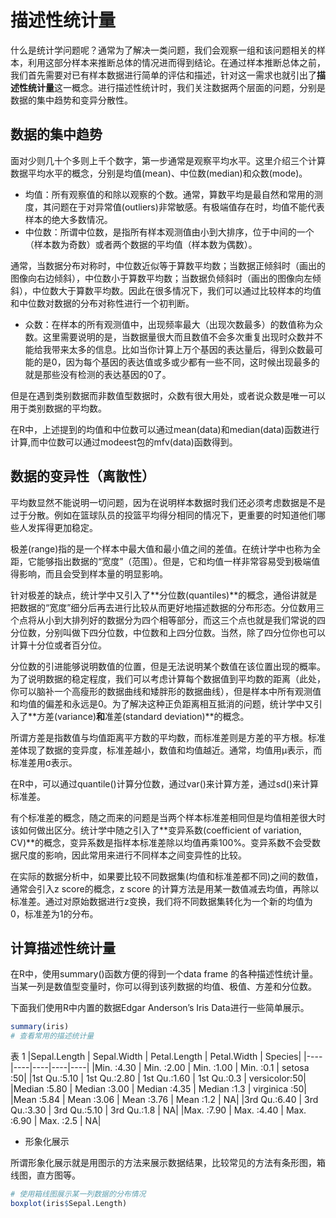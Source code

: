 # 描述性统计量
什么是统计学问题呢？通常为了解决一类问题，我们会观察一组和该问题相关的样本，利用这部分样本来推断总体的情况进而得到结论。在通过样本推断总体之前，我们首先需要对已有样本数据进行简单的评估和描述，针对这一需求也就引出了**描述性统计量**这一概念。进行描述性统计时，我们关注数据两个层面的问题，分别是数据的集中趋势和变异分散性。

## 数据的集中趋势
面对少则几十个多则上千个数字，第一步通常是观察平均水平。这里介绍三个计算数据平均水平的概念，分别是均值(mean)、中位数(median)和众数(mode)。
* 均值：所有观察值的和除以观察的个数。通常，算数平均是最自然和常用的测度，其问题在于对异常值(outliers)非常敏感。有极端值存在时，均值不能代表样本的绝大多数情况。
* 中位数：所谓中位数，是指所有样本观测值由小到大排序，位于中间的一个（样本数为奇数）或者两个数据的平均值（样本数为偶数）。

通常，当数据分布对称时，中位数近似等于算数平均数；当数据正倾斜时（画出的图像向右边倾斜），中位数小于算数平均数；当数据负倾斜时（画出的图像向左倾斜），中位数大于算数平均数。因此在很多情况下，我们可以通过比较样本的均值和中位数对数据的分布对称性进行一个初判断。

* 众数：在样本的所有观测值中，出现频率最大（出现次数最多）的数值称为众数。这里需要说明的是，当数据量很大而且数值不会多次重复出现时众数并不能给我带来太多的信息。比如当你计算上万个基因的表达量后，得到众数最可能的是0，因为每个基因的表达值或多或少都有一些不同，这时候出现最多的就是那些没有检测的表达基因的0了。

但是在遇到类别数据而非数值型数据时，众数有很大用处，或者说众数是唯一可以用于类别数据的平均数。

在R中，上述提到的均值和中位数可以通过mean(data)和median(data)函数进行计算,而中位数可以通过modeest包的mfv(data)函数得到。

## 数据的变异性（离散性）
平均数显然不能说明一切问题，因为在说明样本数据时我们还必须考虑数据是不是过于分散。例如在篮球队员的投篮平均得分相同的情况下，更重要的时知道他们哪些人发挥得更加稳定。

极差(range)指的是一个样本中最大值和最小值之间的差值。在统计学中也称为全距，它能够指出数据的“宽度”（范围）。但是，它和均值一样非常容易受到极端值得影响，而且会受到样本量的明显影响。

针对极差的缺点，统计学中又引入了**分位数(quantiles)**的概念，通俗讲就是把数据的“宽度”细分后再去进行比较从而更好地描述数据的分布形态。分位数用三个点将从小到大排列好的数据分为四个相等部分，而这三个点也就是我们常说的四分位数，分别叫做下四分位数，中位数和上四分位数。当然，除了四分位你也可以计算十分位或者百分位。

分位数的引进能够说明数值的位置，但是无法说明某个数值在该位置出现的概率。为了说明数据的稳定程度，我们可以考虑计算每个数据值到平均数的距离（此处，你可以脑补一个高瘦形的数据曲线和矮胖形的数据曲线），但是样本中所有观测值和均值的偏差和永远是0。为了解决这种正负距离相互抵消的问题，统计学中又引入了**方差(variance)**和**准差(standard deviation)**的概念。

所谓方差是指数值与均值距离平方数的平均数，而标准差则是方差的平方根。标准差体现了数据的变异度，标准差越小，数值和均值越近。通常，均值用μ表示，而标准差用σ表示。

在R中，可以通过quantile()计算分位数，通过var()来计算方差，通过sd()来计算标准差。

有个标准差的概念，随之而来的问题是当两个样本标准差相同但是均值相差很大时该如何做出区分。统计学中随之引入了**变异系数(coefficient of variation, CV)**的概念，变异系数是指样本标准差除以均值再乘100%。变异系数不会受数据尺度的影响，因此常用来进行不同样本之间变异性的比较。

在实际的数据分析中，如果要比较不同数据集(均值和标准差都不同)之间的数值，通常会引入z score的概念，z score 的计算方法是用某一数值减去均值，再除以标准差。通过对原始数据进行z变换，我们将不同数据集转化为一个新的均值为0，标准差为1的分布。

## 计算描述性统计量
在R中，使用summary()函数方便的得到一个data frame 的各种描述性统计量。当某一列是数值型变量时，你可以得到该列数据的均值、极值、方差和分位数。

下面我们使用R中内置的数据Edgar Anderson’s Iris Data进行一些简单展示。

```R
summary(iris)
# 查看常用的描述统计量
```

表 1	
|Sepal.Length |	Sepal.Width |	Petal.Length |	Petal.Width |	Species|
|----|----|----|----|----|
|Min. :4.30 |	Min. :2.00 |	Min. :1.00 |	Min. :0.1 |	setosa :50|
|1st Qu.:5.10 |	1st Qu.:2.80 |	1st Qu.:1.60 |	1st Qu.:0.3 |	versicolor:50|
|Median :5.80 |	Median :3.00 |	Median :4.35 |	Median :1.3 |	virginica :50|
|Mean :5.84 |	Mean :3.06 |	Mean :3.76 |	Mean :1.2 |	NA|
|3rd Qu.:6.40 |	3rd Qu.:3.30 |	3rd Qu.:5.10 |	3rd Qu.:1.8 |	NA|
|Max. :7.90 |	Max. :4.40 |	Max. :6.90 |	Max. :2.5 |	NA|

* 形象化展示

所谓形象化展示就是用图示的方法来展示数据结果，比较常见的方法有条形图，箱线图，直方图等。
```R
# 使用箱线图展示某一列数据的分布情况
boxplot(iris$Sepal.Length)
```